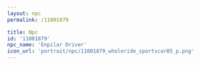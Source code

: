 ```yaml
---
layout: npc
permalink: /11001879

title: Npc
id: '11001879'
npc_name: 'Enpilar Driver'
icon_url: 'portrait/npc/11001879_wholeride_sportscar05_p.png'
---
```

